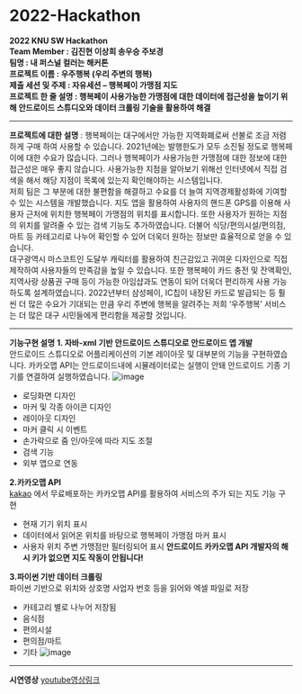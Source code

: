 # 2022-Hackathon
**2022 KNU SW Hackathon  
Team Member : 김진현 이상희 송우승 주보경  
팀명 : 내 퍼스널 컬러는 해커톤  
프로젝트 이름 : 우주행복 (우리 주변의 행복)  
제출 세션 및 주제 : 자유세션 – 행복페이 가맹점 지도    
프로젝트 한 줄 설명 : 행복페이 사용가능한 가맹점에 대한 데이터에 접근성을 높이기 위해 안드로이드 스튜디오와 데이터 크롤링 기술을 활용하여 해결**    
* * *
**프로젝트에 대한 설명** : 행복페이는 대구에서만 가능한 지역화폐로써 선불로 조금 저렴하게 구매 하여 사용할 수 있습니다. 2021년에는 발행한도가 모두 소진될 정도로 행복페이에 대한 수요가 많습니다. 그러나 행복페이가 사용가능한 가맹점에 대한 정보에 대한 접근성은 매우 좋지 않습니다. 사용가능한 지점을 알아보기 위해선 인터넷에서 직접 검색을 해서 해당 지점이 목록에 있는지 확인해야하는 시스템입니다.  
 저희 팀은 그 부분에 대한 불편함을 해결하고 수요를 더 늘여 지역경제활성화에 기여할 수 있는 시스템을 개발했습니다. 지도 앱을 활용하여 사용자의 핸드폰 GPS를 이용해 사용자 근처에 위치한 행복페이 가맹점의 위치를 표시합니다. 또한 사용자가 원하는 지점의 위치를 알려줄 수 있는 검색 기능도 추가하였습니다. 더불어 식당/편의시설/편의점, 마트 등 카테고리로 나누어 확인할 수 있어 더욱더 원하는 정보만 효율적으로 얻을 수 있습니다.   
 대구광역시 마스코트인 도달쑤 캐릭터를 활용하여 친근감있고 귀여운 디자인으로 직접 제작하여 사용자들의 만족감을 높일 수 있습니다. 또한 행복페이 카드 충전 및 잔액확인, 지역사랑 상품권 구매 등이 가능한 아임샵과도 연동이 되어 더욱더 편리하게 사용 가능하도록 설계하였습니다. 2022년부터 삼성페이, IC칩이 내장된 카드로 발급되는 등 훨씬 더 많은 수요가 기대되는 만큼 우리 주변에 행복을 알려주는 저희 ‘우주행복’ 서비스는 더 많은 대구 시민들에게 편리함을 제공할 것입니다.   
* * *
**기능구현 설명**
**1. 자바-xml 기반 안드로이드 스튜디오로 안드로이드 앱 개발**  
안드로이드 스튜디오로 어플리케이션의 기본 레이아웃 및 대부분의 기능을 구현하였습니다. 카카오맵 API는 안드로이드내에 시뮬레이터로는 실행이 안돼 안드로이드 기종 기기를 연결하여 실행하였습니다. 
![image](https://user-images.githubusercontent.com/87298145/192125252-32d80359-c538-4bf1-95ce-383384ae25fe.png)
-	로딩화면 디자인
-	마커 및 각종 아이콘 디자인
-	레이아웃 디자인
-	마커 클릭 시 이벤트
-	손가락으로 줌 인/아웃에 따라 지도 조절
-	검색 기능
-	외부 앱으로 연동

**2.카카오맵 API**  
[kakao](https://developers.kakao.com/) 에서 무료배포하는 카카오맵 API를 활용하여 서비스의 주가 되는 지도 기능 구현
-	현재 기기 위치 표시
-	데이터에서 읽어온 위치를 바탕으로 행복페이 가맹점 마커 표시
-	사용자 위치 주변 가맹점만 필터링되어 표시
**안드로이드 카카오맵 API 개발자의 해시 키가 없으면 지도 작동이 안됩니다!**

**3.파이썬 기반 데이터 크롤링**  
파이썬 기반으로 위치와 상호명 사업자 번호 등을 읽어와 엑셀 파일로 저장
- 카테고리 별로 나누어 저장됨
- 음식점
- 편의시설
- 편의점/마트
- 기타
![image](https://user-images.githubusercontent.com/87298145/192125287-1354fa35-30bc-4a95-b9d5-09daa005e4f6.png)

* * *
**시연영상**
[youtube영상링크](https://youtu.be/y1lvDlUhan0)
